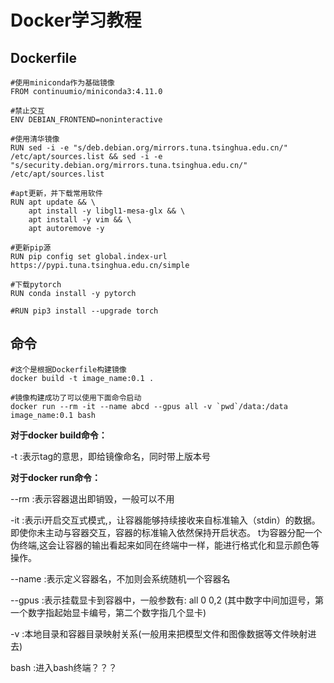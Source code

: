 # Docker学习教程

## Dockerfile
    #使用miniconda作为基础镜像
    FROM continuumio/miniconda3:4.11.0
    
    #禁止交互
    ENV DEBIAN_FRONTEND=noninteractive
    
    #使用清华镜像
    RUN sed -i -e "s/deb.debian.org/mirrors.tuna.tsinghua.edu.cn/" /etc/apt/sources.list && sed -i -e "s/security.debian.org/mirrors.tuna.tsinghua.edu.cn/" /etc/apt/sources.list
    
    #apt更新，并下载常用软件
    RUN apt update && \
        apt install -y libgl1-mesa-glx && \
        apt install -y vim && \
        apt autoremove -y
    
    #更新pip源
    RUN pip config set global.index-url https://pypi.tuna.tsinghua.edu.cn/simple
    
    #下载pytorch
    RUN conda install -y pytorch
    
    #RUN pip3 install --upgrade torch

## 命令

    #这个是根据Dockerfile构建镜像
    docker build -t image_name:0.1 .
    
    #镜像构建成功了可以使用下面命令启动
    docker run --rm -it --name abcd --gpus all -v `pwd`/data:/data image_name:0.1 bash

**对于docker build命令：**

-t :表示tag的意思，即给镜像命名，同时带上版本号

**对于docker run命令：**

--rm :表示容器退出即销毁，一般可以不用

-it :表示i开启交互式模式,，让容器能够持续接收来自标准输入（stdin）的数据。即使你未主动与容器交互，容器的标准输入依然保持开启状态。 t为容器分配一个伪终端,这会让容器的输出看起来如同在终端中一样，能进行格式化和显示颜色等操作。

--name :表示定义容器名，不加则会系统随机一个容器名

--gpus :表示挂载显卡到容器中，一般参数有: all 0 0,2 (其中数字中间加逗号，第一个数字指起始显卡编号，第二个数字指几个显卡)

-v :本地目录和容器目录映射关系(一般用来把模型文件和图像数据等文件映射进去)

bash :进入bash终端？？？



